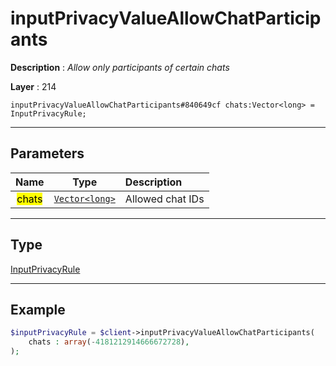 # inputPrivacyValueAllowChatParticipants

**Description** : *Allow only participants of certain chats*

**Layer** : 214

```tl
inputPrivacyValueAllowChatParticipants#840649cf chats:Vector<long> = InputPrivacyRule;
```

---

## Parameters

| Name | Type | Description |
| :---: | :---: | :--- |
| <mark>chats</mark> | [`Vector<long>`](type/long) | Allowed chat IDs |

---

## Type

[InputPrivacyRule](type/InputPrivacyRule)

---

## Example

```php
$inputPrivacyRule = $client->inputPrivacyValueAllowChatParticipants(
	chats : array(-4181212914666672728),
);
```
